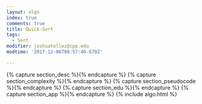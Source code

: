```yaml
---
layout: algo
index: true
comments: true
title: Quick-Sort
tags:
  - Sort
modifier: joshuatellez@cpp.edu
modtime: '2017-12-06T00:57:46.679Z'

---
```

{% capture section_desc %}{% endcapture %}
{% capture section_complexity %}{% endcapture %}
{% capture section_pseudocode %}{% endcapture %}
{% capture section_edu %}{% endcapture %}
{% capture section_app %}{% endcapture %}
{% include algo.html %}